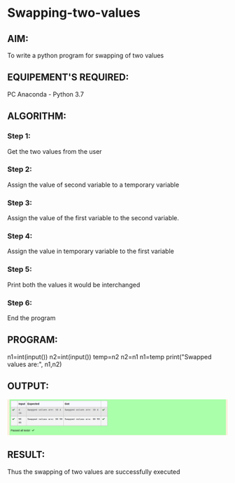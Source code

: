 # Swapping-two-values
## AIM:
To write a python program for swapping of two values
## EQUIPEMENT'S REQUIRED: 
PC
Anaconda - Python 3.7
## ALGORITHM: 
### Step 1:
Get the two values from the user
### Step 2: 
Assign the value of second variable to a temporary variable 
### Step 3: 
Assign the value of the first variable to the second variable.
### Step 4:  
Assign the value in temporary variable to the first variable
### Step 5: 
Print both the values it would be interchanged
### Step 6: 
End the program
## PROGRAM:
n1=int(input())
n2=int(input())
temp=n2
n2=n1
n1=temp
print("Swapped values are:", n1,n2)
## OUTPUT:
![swapping.png](images/swapping.png)

## RESULT:
Thus the swapping of two values are successfully executed



